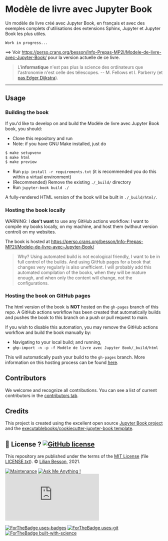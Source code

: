 # Modèle de livre avec Jupyter Book

Un modèle de livre créé avec Jupyter Book, en français et avec des exemples complets d'utilisations des extensions Sphinx, Jupyter et Jupyter Book les plus utiles.

```{warning}
Work in progress...
```

==> Voir <https://perso.crans.org/besson/Info-Prepas-MP2I/Modele-de-livre-avec-Jupyter-Book/> pour la version actuelle de ce livre.

> L'**informatique** n'est pas plus la science des ordinateurs que l'astronomie n'est celle des télescopes. -- M. Fellows et I. Parberry (et [pas Edger Dijkstra](https://fr.wikipedia.org/wiki/Edsger_Dijkstra#Citations)).


----

## Usage

### Building the book

If you'd like to develop on and build the Modèle de livre avec Jupyter Book book, you should:

- Clone this repository and run
- Note: if you have GNU Make installed, just do
```bash
$ make setupvenv
$ make html
$ make preview
```
- Run `pip install -r requirements.txt` (it is recommended you do this within a virtual environment)
- (Recommended) Remove the existing `./_build/` directory
- Run `jupyter-book build ./`

A fully-rendered HTML version of the book will be built in `./_build/html/`.

### Hosting the book locally

WARNING: I **don't want** to use any GitHub actions workflow: I want to compile my books locally, on my machine, and host them (without version control) on my websites.

The book is hosted at https://perso.crans.org/besson/Info-Prepas-MP2I/Modele-de-livre-avec-Jupyter-Book/

> Why? Using automated build is not ecological friendly, I want to be in full control of the builds. And using GitHub pages for a book that changes very regularly is also unefficient.
> I will probably add this automated compilation of the books, when they will be mature enough, and when only the content will change, not the configurations.

### Hosting the book on GitHub pages

The html version of the book is **NOT** hosted on the `gh-pages` branch of this repo. A GitHub actions workflow has been created that automatically builds and pushes the book to this branch on a push or pull request to main.

If you wish to disable this automation, you may remove the GitHub actions workflow and build the book manually by:

- Navigating to your local build; and running,
- `ghp-import -n -p -f Modèle de livre avec Jupyter Book/_build/html`

This will automatically push your build to the `gh-pages` branch. More information on this hosting process can be found [here](https://jupyterbook.org/publish/gh-pages.html#manually-host-your-book-with-github-pages).

## Contributors

We welcome and recognize all contributions. You can see a list of current contributors in the [contributors tab](https://github.com/Info-Prepas-MP2I/Modele-de-livre-avec-Jupyter-Book/graphs/contributors).

## Credits

This project is created using the excellent open source [Jupyter Book project](https://jupyterbook.org/) and the [executablebooks/cookiecutter-jupyter-book template](https://github.com/executablebooks/cookiecutter-jupyter-book).


## :scroll: License ? [![GitHub license](https://img.shields.io/github/license/Info-Prepas-MP2I/Modele-de-livre-avec-Jupyter-Book.svg)](https://github.com/Info-Prepas-MP2I/Modele-de-livre-avec-Jupyter-Book/blob/master/LICENSE.txt)
This repository are published under the terms of the [MIT License](https://lbesson.mit-license.org/) (file [LICENSE.txt](LICENSE.txt)).
© [Lilian Besson](https://GitHub.com/Info-Prepas-MP2I), 2021.

[![Maintenance](https://img.shields.io/badge/Maintained%3F-yes-green.svg)](https://GitHub.com/Info-Prepas-MP2I/Modele-de-livre-avec-Jupyter-Book/graphs/commit-activity)
[![Ask Me Anything !](https://img.shields.io/badge/Ask%20me-anything-1abc9c.svg)](https://GitHub.com/Info-Prepas-MP2I/ama)
[![Analytics](https://ga-beacon.appspot.com/UA-38514290-17/github.com/Info-Prepas-MP2I/Modele-de-livre-avec-Jupyter-Book/README.md?pixel)](https://GitHub.com/Info-Prepas-MP2I/Modele-de-livre-avec-Jupyter-Book/)

[![ForTheBadge uses-badges](http://ForTheBadge.com/images/badges/uses-badges.svg)](http://ForTheBadge.com)
[![ForTheBadge uses-git](http://ForTheBadge.com/images/badges/uses-git.svg)](https://GitHub.com/)
[![ForTheBadge built-with-science](http://ForTheBadge.com/images/badges/built-with-science.svg)](https://GitHub.com/Info-Prepas-MP2I/)
